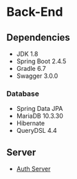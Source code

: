 # Back-End

## Dependencies
- JDK 1.8
- Spring Boot 2.4.5
- Gradle 6.7
- Swagger 3.0.0

### Database
- Spring Data JPA
- MariaDB 10.3.30
- Hibernate
- QueryDSL 4.4

## Server

- [Auth Server](./auth/README.md)